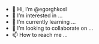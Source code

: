 - 👋 Hi, I’m @egorghkosl
- 👀 I’m interested in ...
- 🌱 I’m currently learning ...
- 💞️ I’m looking to collaborate on ...
- 📫 How to reach me ...

<!---
egorghkosl/egorghkosl is a ✨ special ✨ repository because its `README.md` (this file) appears on your GitHub profile.
You can click the Preview link to take a look at your changes.
--->
